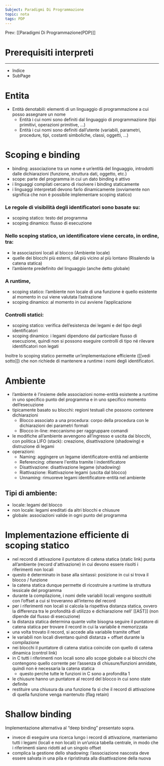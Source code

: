 ```yaml
---
Subject: Paradigmi Di Programmazione
topic: nota
tags: PDP
---
```


Prev: [[Paradigmi Di Programmazione(PDP)]]

# Prerequisiti interpreti
---


- Indice
- SubPage



# Entita

- Entità denotabili: elementi di un linguaggio di
programmazione a cui posso assegnare un nome
    - Entità i cui nomi sono definiti dal linguaggio di
    programmazione (tipi primitivi, operazioni
    primitive, …)
    - Entità i cui nomi sono definiti dall’utente
    (variabili, parametri, procedure, tipi, costanti
    simboliche, classi, oggetti, …)

# Scoping e binding

- binding: associazione tra un nome e un’entità del linguaggio, introdotti
dalle dichiarazioni (funzione, struttura dati, oggetto, etc.)
- scope: parte del programma in cui un dato binding è attivo
- i linguaggi compilati cercano di risolvere i binding staticamente
- i linguaggi interpretati devono farlo dinamicamente (ovviamente non significa che non è possibile implementare scoping statico)

### Le regole di visibilità degli identificatori sono basate su:

- scoping statico: testo del programma
- scoping dinamico: flusso di esecuzione

### Nello scoping statico, un identificatore viene cercato, in ordine, tra:

- le associazioni locali al blocco (Ambiente locale)
- quelle dei blocchi più esterni, dal più vicino al più lontano (Risalendo la catena statica)
- l’ambiente predefinito del linguaggio (anche detto globale)

### A runtime,

- scoping statico: l’ambiente non locale di una funzione è quello esistente al
momento in cui viene valutata l’astrazione
- scoping dinamico: al momento in cui avviene l’applicazione

### Controlli statici:

- scoping statico: verifica dell’esistenza dei legami e del tipo degli identificatori
- scoping dinamico: i legami dipendono dal particolare flusso di esecuzione, quindi non si possono eseguire controlli di tipo né rilevare identificatori
non legati

Inoltre lo scoping statico permette un’implementazione efficiente ([[vedi sotto]]) che
non richiede di mantenere a runtime i nomi degli identificatori.

# Ambiente

- l’ambiente è l’insieme delle associazioni nome-entità esistente a runtime
in uno specifico punto del programma e in uno specifico momento
dell’esecuzione
- tipicamente basato su blocchi: regioni testuali che possono contenere
dichiarazioni
    - Blocco associato a una procedura: corpo della
    procedura con le dichiarazioni dei parametri formali
    - Blocco in-line: meccanismo per raggruppare
    comandi
- le modifiche all’ambiente avvengono all’ingresso e uscita dai blocchi, con
politica LIFO (stack): creazione, disattivazione (shadowing) e distruzione
di legami
- operazioni:
    - Naming: aggingere un legame identificatore-entità nel ambiente
    - Referencing: ottenere l'entita tramite l indentificatore
    - Disattivazione: disattivazione legame (shadowing)
    - Riattivazione: Riattivazione legami (uscita dal blocco)
    - Unnaming: rimuoreve legami identificatore-entità nel ambiente

## Tipi di ambiente:

- locale: legami del blocco
- non locale: legami ereditati da altri blocchi e chiusure
- globale: associazioni valide in ogni punto del programma

# Implementazione efficiente di scoping statico

- nel record di attivazione il puntatore di catena statica (static link) punta
all’ambiente (record d'attivazione) in cui devono essere risolti i riferimenti non locali
- questo è determinato in base alla sintassi: posizione in cui si trova il blocco
/ funzione
- la catena statica dunque permette di ricostruire a runtime la struttura
lessicale del programma
- durante la compilazione, i nomi delle variabili locali vengono sostituiti con
l’offset a cui si troveranno all’interno del record
- per i riferimenti non locali si calcola la rispettiva distanza statica, ovvero
la differenza tra le profondità di utilizzo e dichiarazione nell’ [[AST]] (non
dipende dal flusso di esecuzione)
- la distanza statica determina quante volte bisogna seguire il puntatore di
catena statica per trovare il record in cui la variabile è memorizzata
- una volta trovato il record, si accede alla variabile tramite offset
- le variabili non locali diventano quindi distanza + offset durante la compilazione
- nei blocchi il puntatore di catena statica coincide con quello di catena
dinamica (control link)
- in C tutti i riferimenti non locali sono allo scope globale o ai blocchi che
contengono quello corrente per l’assenza di chiusure/funzioni annidate,
quindi non è necessaria la catena statica
    - questo perche tutte le funzioni in C sono a profondita 1
- le chiusure hanno un puntatore al record del blocco in cui sono state definite
- restituire una chiusura da una funzione fa sì che il record di attivazione di
quella funzione venga mantenuto (flag retain)

# Shallow binding

Implementazione alternativa al “deep binding” presentato sopra.

- invece di eseguire una ricerca lungo i record di attivazione, manteniamo
tutti i legami (locali e non locali) in un’unica tabella centrale, in modo che
i riferimenti siano ridotti ad un singolo offset
- complica la gestione dello shadowing: l’associazione nascosta deve essere
salvata in una pila e ripristinata alla disattivazione della nuova
